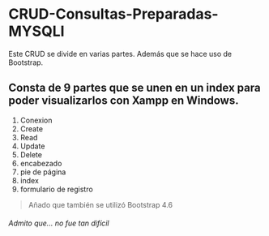 # CRUD-Consultas-Preparadas-MYSQLI
Este CRUD se divide en varias partes. Además que se hace uso de Bootstrap.



## Consta de 9 partes que se unen en un index para poder visualizarlos con Xampp en Windows.
1. Conexion
2. Create
3. Read
4. Update
5. Delete
6. encabezado
7. pie de página
8. index
9. formulario de registro

> Añado que también se utilizó Bootstrap 4.6


###### Admito que... no fue tan difícil
